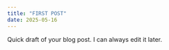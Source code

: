 ```yaml
---
title: "FIRST POST"
date: 2025-05-16
---
```


Quick draft of your blog post. I can always edit it later.
